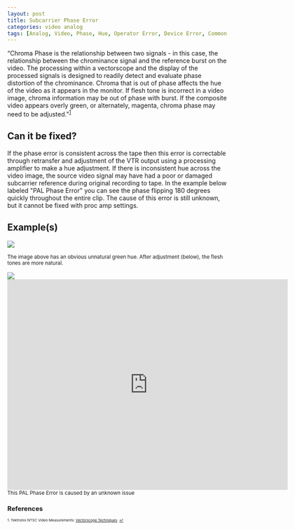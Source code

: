 ```yaml
---
layout: post
title: Subcarrier Phase Error
categories: video analog
tags: [Analog, Video, Phase, Hue, Operator Error, Device Error, Common Artifacts]
---
```


“Chroma Phase is the relationship between two signals - in this case, the relationship between the chrominance signal and the reference burst on the video. The processing within a vectorscope and the display of the processed signals is designed to readily detect and evaluate phase distortion of the chrominance. Chroma that is out of phase affects the hue of the video as it appears in the monitor. If flesh tone is incorrect in a video image, chroma information may be out of phase with burst. If the composite video appears overly green, or alternately, magenta, chroma phase may need to be adjusted.”<sup><a href="#fn1" id="ref1">1</a></sup>

## Can it be fixed?

If the phase error is consistent across the tape then this error is correctable through retransfer and adjustment of the VTR output using a processing amplifier to make a hue adjustment. If there is inconsistent hue across the video image, the source video signal may have had a poor or damaged subcarrier reference during original recording to tape. In the example below labeled "PAL Phase Error" you can see the phase flipping 180 degrees quickly throughout the entire clip. The cause of this error is still unknown, but it cannot be fixed with proc amp settings.

## Example(s)

<img src="{{ site.baseurl }}/images/PhaseError_Flat.jpg">

<sub>The image above has an obvious unnatural green hue. After adjustment (below), the flesh tones are more natural.</sub>

<img src="{{ site.baseurl }}/images/PhaseErrorCorrected_Flat.jpg">

<iframe src="https://archive.org/embed/pal-phase-error" width="640" height="480" frameborder="0" webkitallowfullscreen="true" mozallowfullscreen="true" allowfullscreen></iframe>
<sub>This PAL Phase Error is caused by an unknown issue<sub>

## References

<sup id="fn1">1. Tektronix NTSC Video Measurements: [Vectorscope Techniques](http://www.tek.com/Measurement/App_Notes/NTSC_Video_Msmt/). <a href="#ref1" title="Jump back to footnote 1 in the text.">↩</a></sup>  
